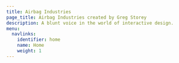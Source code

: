 ```yaml
---
title: Airbag Industries
page_title: Airbag Industries created by Greg Storey
description: A blunt voice in the world of interactive design.
menu:
  navlinks:
    identifier: home
    name: Home
    weight: 1
---
```

